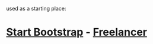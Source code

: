 used as a starting place:
# [Start Bootstrap](http://startbootstrap.com/) - [Freelancer](http://startbootstrap.com/template-overviews/freelancer/)

